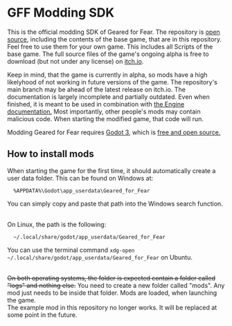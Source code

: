# GFF Modding SDK
This is the official modding SDK of Geared for Fear. The repository is [open source](/LICENSE), including the contents of the base game, that are in this repository. Feel free to use them for your own game. This includes all Scripts of the base game. The full source files of the game's ongoing alpha is free to download (but not under any license) on [itch.io](//gearedforfear.itch.io/geared-for-fear-alpha).<br>

Keep in mind, that the game is currently in alpha, so mods have a high likelyhood of not working in future versions of the game. The repository's main branch may be ahead of the latest release on itch.io. The documentation is largely incomplete and partially outdated. Even when finished, it is meant to be used in combination with [the Engine documentation.](//docs.godotengine.org/en/stable/) Most importantly, other people's mods may contain malicious code. When starting the modified game, that code will run.<br>

Modding Geared for Fear requires [Godot 3](//godotengine.org/download), which is [free and open source.](//godotengine.org/license)

## How to install mods
When starting the game for the first time, it should automatically create a user data folder. This can be found on Windows at:
````
  %APPDATA%\Godot\app_userdata\Geared_for_Fear
````
You can simply copy and paste that path into the Windows search function.<br><br>

On Linux, the path is the following:
````
  ~/.local/share/godot/app_userdata/Geared_for_Fear
````
You can use the terminal command `xdg-open ~/.local/share/godot/app_userdata/Geared_for_Fear` on Ubuntu.<br><br>

~~On both operating systems, the folder is expected contain a folder called "logs" and nothing else.~~ You need to create a new folder called "mods". Any mod just needs to be inside that folder. Mods are loaded, when launching the game.<br>
The example mod in this repository no longer works. It will be replaced at some point in the future.
